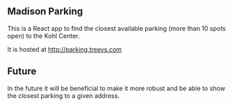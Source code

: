 ## Madison Parking

This is a React app to find the closest available parking (more than 10 spots open) to the Kohl Center. 

It is hosted at http://parking.treevs.com

## Future
In the future it will be beneficial to make it more robust and be able to show the closest parking to a given address.
